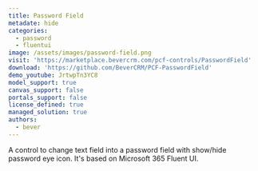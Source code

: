 ```yaml
---
title: Password Field
metadate: hide
categories:
  - password
  - fluentui
image: /assets/images/password-field.png
visit: 'https://marketplace.bevercrm.com/pcf-controls/PasswordField'
download: 'https://github.com/BeverCRM/PCF-PasswordField'
demo_youtube: JrtwpTn3YC8
model_support: true
canvas_support: false
portals_support: false
license_defined: true
managed_solution: true
authors:
  - bever
---
```

A control to change text field into a password field with show/hide password eye icon. It's based on Microsoft 365 Fluent UI.
